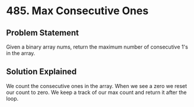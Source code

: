 # 485. Max Consecutive Ones

## Problem Statement

Given a binary array nums, return the maximum number of consecutive 1's in the array.

## Solution Explained

We count the consecutive ones in the array. When we see a zero we reset our count to zero. We keep a track of our max count and return it after the loop.
